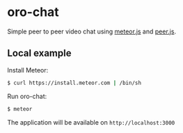 oro-chat
========

Simple peer to peer video chat using [meteor.js](https://www.meteor.com/) and [peer.js](http://peerjs.com/).

Local example
-------------

Install Meteor:

```sh
$ curl https://install.meteor.com | /bin/sh
```

Run oro-chat:

```sh
$ meteor
```

The application will be available on `http://localhost:3000`
